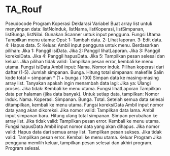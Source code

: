 # TA_Rouf

Pseudocode Program Koperasi
Deklarasi Variabel
Buat array list untuk menyimpan data:
listNoInduk, listNama, listKoperasi, listSimpanan, listBunga, listNilai.
Gunakan Scanner untuk input pengguna.
Fungsi Utama
Tampilkan menu utama:
Opsi:
1: Tambah data.
2: Lihat laporan.
3: Edit data.
4: Hapus data.
5: Keluar.
Ambil input pengguna untuk menu.
Berdasarkan pilihan:
Jika 1: Panggil isiData.
Jika 2: Panggil lihatLaporan.
Jika 3: Panggil koreksiData.
Jika 4: Panggil hapusData.
Jika 5: Tampilkan pesan selesai dan keluar.
Jika pilihan tidak valid: Tampilkan pesan error, kembali ke menu utama.
Fungsi isiData
Ambil input:
Nama.
Nomor induk.
Pilihan koperasi dari daftar (1-5).
Jumlah simpanan.
Bunga.
Hitung total simpanan:
makefile
Salin kode
total = simpanan * (1 + bunga / 100)
Simpan data ke masing-masing array list.
Tanyakan apakah ingin menambah data lagi:
Jika ya: Ulangi proses.
Jika tidak: Kembali ke menu utama.
Fungsi lihatLaporan
Tampilkan data per halaman (jika data banyak).
Untuk setiap data, tampilkan:
Nomor induk.
Nama.
Koperasi.
Simpanan.
Bunga.
Total.
Setelah semua data selesai ditampilkan, kembali ke menu utama.
Fungsi koreksiData
Ambil input nomor data yang akan dikoreksi.
Jika nomor valid:
Tampilkan data lama.
Ambil input simpanan baru.
Hitung ulang total simpanan.
Simpan perubahan ke array list.
Jika tidak valid:
Tampilkan pesan error.
Kembali ke menu utama.
Fungsi hapusData
Ambil input nomor data yang akan dihapus.
Jika nomor valid:
Hapus data dari semua array list.
Tampilkan pesan sukses.
Jika tidak valid:
Tampilkan pesan error.
Kembali ke menu utama.
Keluar Program
Jika pengguna memilih keluar, tampilkan pesan selesai dan akhiri program.
Program selesai.
